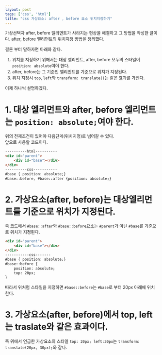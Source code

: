 ```yaml
---
layout: post
tags: ['css', 'html']
title: "css 가상요소: after , before 요소 위치지정하기"
---
```

가상선택자 after, before 엘리먼트가 사라지는 현상을 해결하고 그 방법을 작성한 글이다. after, before 엘리먼트의 위치지정 방법을 정리했다.  
  
결론 부터 말하자면 아래와 같다.
1. 위치를 지정하기 위해서는 대상 엘리먼트, after, before 모두의 스타일이 `position: absolute`여야 한다.
2. after, before는 그 기준인 엘리먼트를 기준으로 위치가 지정된다.
3. 위치 지정시 `top`, `left`와 `transform: translate()`는 같은 효과를 가진다.  
  
이제 하나씩 설명하겠다.  
# 1. 대상 엘리먼트와 after, before 엘리먼트는 `position: absolute;`여야 한다. 
위의 전제조건이 있어야 다음단계(위치지정)로 넘어갈 수 있다.  
앞으로 사용할 코드이다.
```html
----------html----------
<div id="parent">
    <div id="base"></div>
</div>
----------css-----------
#base { position: absolute;}
#base::before, #base::after {position: absolute;}
```
 
# 2. 가상요소(after, before)는 대상엘리먼트를 기준으로 위치가 지정된다.
즉 코드에서 `#base::after`와 `#base::before`요소는 `#parent`가 아닌 `#base`를 기준으로 위치가 지정된다.
```html
<div id="parent">
    <div id="base"></div>
</div>
-----------css-------
#base { position: absolute;}
#base::before {
    position: absolute;
    top: 20px;
}
```
따라서 위처럼 스타일을 지정하면 `#base::before`는 `#base`로 부터 20px 아래에 위치한다.  
  
# 3. 가상요소(after, before)에서 top, left는 traslate와 같은 효과이다.
즉 위에서 언급한 가상요소의 스타일 `top: 20px; left:30px`는 `transform: translate(20px, 30px);`와 같다.